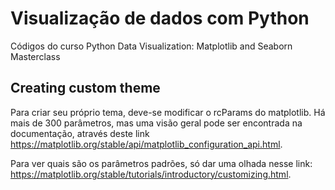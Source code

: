 # Visualização de dados com Python
Códigos do curso Python Data Visualization: Matplotlib and Seaborn Masterclass

## Creating custom theme
Para criar seu próprio tema, deve-se modificar o rcParams do matplotlib. Há mais de 300 parâmetros, mas uma visão geral pode ser encontrada na documentação, através deste link https://matplotlib.org/stable/api/matplotlib_configuration_api.html.

Para ver quais são os parâmetros padrões, só dar uma olhada nesse link: https://matplotlib.org/stable/tutorials/introductory/customizing.html. 
